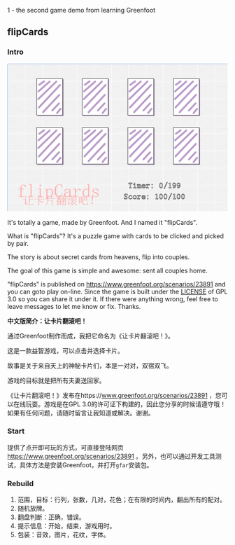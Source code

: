 1 - the second game demo from learning Greenfoot

## flipCards

### Intro

![Screenshot of Apple Odyssey](./flipCards_0.png)

It's totally a game, made by Greenfoot. And I named it "flipCards".

What is "flipCards"? It's a puzzle game with cards to be clicked and picked by pair.

The story is about secret cards from heavens, flip into couples.

The goal of this game is simple and awesome: sent all couples home.

"flipCards" is published on  https://www.greenfoot.org/scenarios/23891 and you can goto play on-line. Since the game is built under the [LICENSE](./LICENSE) of GPL 3.0 so you can share it under it. If there were anything wrong, feel free to leave messages to let me know or fix. Thanks.

**中文版简介：让卡片翻滚吧！**

通过Greenfoot制作而成，我把它命名为《让卡片翻滚吧！》。

这是一款益智游戏，可以点击并选择卡片。

故事是关于来自天上的神秘卡片们，本是一对对，双宿双飞。

游戏的目标就是把所有夫妻送回家。

《让卡片翻滚吧！》发布在https://www.greenfoot.org/scenarios/23891 ，您可以在线玩耍。游戏是在GPL 3.0的许可证下构建的，因此您分享的时候请遵守哦！如果有任何问题，请随时留言让我知道或解决。谢谢。



### Start

提供了点开即可玩的方式，可直接登陆网页 https://www.greenfoot.org/scenarios/23891 。另外，也可以通过开发工具测试，具体方法是安装Greenfoot，并打开`gfar`安装包。



### Rebuild

1. 范围，目标：行列，张数，几对，花色；在有限的时间内，翻出所有的配对。
2. 随机放牌。
3. 翻盘判断：正确，错误。
4. 提示信息：开始，结束，游戏用时。
5. 包装：音效，图片，花纹，字体。

